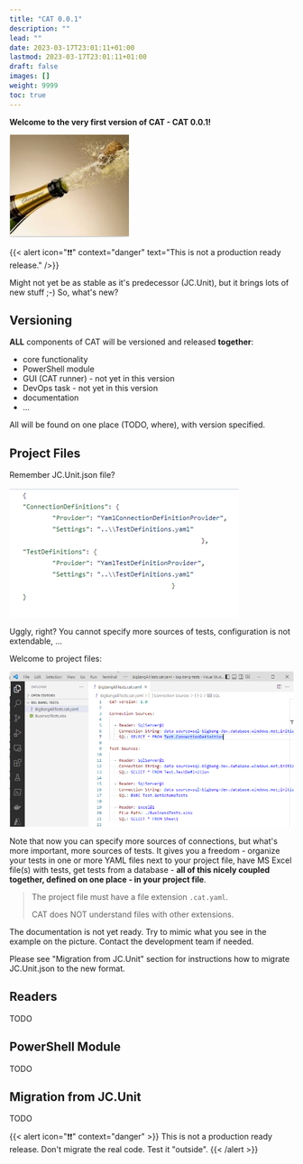 ```yaml
---
title: "CAT 0.0.1"
description: ""
lead: ""
date: 2023-03-17T23:01:11+01:00
lastmod: 2023-03-17T23:01:11+01:00
draft: false
images: []
weight: 9999
toc: true
---
```


**Welcome to the very first version of CAT - CAT 0.0.1!**

![champaign](champaign.png)

{{< alert icon="❗❗" context="danger" text="This is not a production ready release." />}}



Might not yet be as stable as it's predecessor (JC.Unit), but it brings lots of new stuff ;-) So, what's new?

## Versioning

**ALL** components of CAT will be versioned and released **together**:

- core functionality
- PowerShell module
- GUI (CAT runner) - not yet in this version
- DevOps task - not yet in this version
- documentation
- ...

All will be found on one place (TODO, where), with version specified.

## Project Files

Remember JC.Unit.json file?

![JC.Unit.json file](jc-unit-json.png)

Uggly, right? You cannot specify more sources of tests, configuration is not extendable, ...

Welcome to project files:

![CAT project file](cat-project-file.png)

Note that now you can specify more sources of connections, but what's more important, more sources of tests. It gives you a freedom - organize your tests in one or more YAML files next to your project file, have MS Excel file(s) with tests, get tests from a database - **all of this nicely coupled together, defined on one place - in your project file**.

> The project file must have a file extension `.cat.yaml`.
>
> CAT does NOT understand files with other extensions.

The documentation is not yet ready. Try to mimic what you see in the example on the picture. Contact the development team if needed.

Please see "Migration from JC.Unit" section for instructions how to migrate JC.Unit.json to the new format.

## Readers

TODO

## PowerShell Module

TODO

## Migration from JC.Unit

TODO

{{< alert icon="❗❗" context="danger" >}}
This is not a production ready release. Don't migrate the real code. Test it "outside".
{{< /alert >}}
